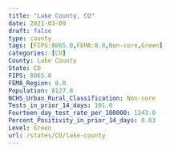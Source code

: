 ```yaml
---
title: "Lake County, CO"
date: 2021-03-09
draft: false
type: county
tags: [FIPS:8065.0,FEMA:8.0,Non-core,Green]
categories: [CO]
County: Lake County
State: CO
FIPS: 8065.0
FEMA_Region: 8.0
Population: 8127.0
NCHS_Urban_Rural_Classification: Non-core
Tests_in_prior_14_days: 101.0
Fourteen_day_test_rate_per_100000: 1243.0
Percent_Positivity_in_prior_14_days: 0.03
Level: Green
url: /states/CO/lake-county
---
```



